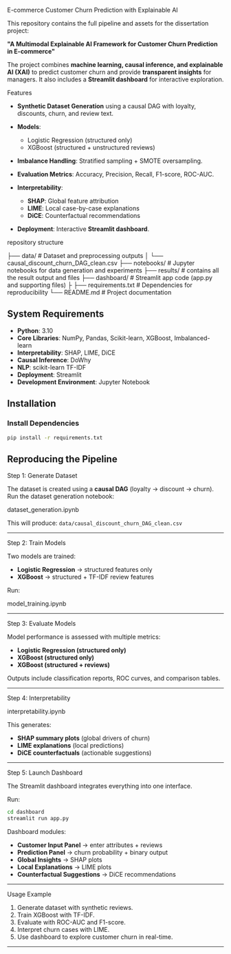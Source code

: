 E-commerce Customer Churn Prediction with Explainable AI

This repository contains the full pipeline and assets for the dissertation project:

**"A Multimodal Explainable AI Framework for Customer Churn Prediction in E-commerce"**

The project combines **machine learning, causal inference, and explainable AI (XAI)** to predict customer churn and provide **transparent insights** for managers. It also includes a **Streamlit dashboard** for interactive exploration.



Features

* **Synthetic Dataset Generation** using a causal DAG with loyalty, discounts, churn, and review text.
* **Models**:
  * Logistic Regression (structured only)
  * XGBoost (structured + unstructured reviews)

* **Imbalance Handling**: Stratified sampling + SMOTE oversampling.

* **Evaluation Metrics**: Accuracy, Precision, Recall, F1-score, ROC-AUC.

* **Interpretability**:
  * **SHAP**: Global feature attribution
  * **LIME**: Local case-by-case explanations
  * **DiCE**: Counterfactual recommendations

* **Deployment**: Interactive **Streamlit dashboard**.

repository structure

├── data/                  # Dataset and preprocessing outputs
│   └── causal_discount_churn_DAG_clean.csv
├── notebooks/             # Jupyter notebooks for data generation and experiments
├── results/               # contains all the result output and files
├── dashboard/             # Streamlit app code (app.py and supporting files)
├
├── requirements.txt       # Dependencies for reproducibility
└── README.md              # Project documentation 

## System Requirements

* **Python**: 3.10
* **Core Libraries**: NumPy, Pandas, Scikit-learn, XGBoost, Imbalanced-learn
* **Interpretability**: SHAP, LIME, DiCE
* **Causal Inference**: DoWhy
* **NLP**: scikit-learn TF-IDF
* **Deployment**: Streamlit
* **Development Environment**: Jupyter Notebook



## Installation

### Install Dependencies

```bash
pip install -r requirements.txt
```



## Reproducing the Pipeline

Step 1: Generate Dataset

The dataset is created using a **causal DAG** (loyalty → discount → churn).
Run the dataset generation notebook:

dataset_generation.ipynb


This will produce:
`data/causal_discount_churn_DAG_clean.csv`

---

Step 2: Train Models

Two models are trained:

* **Logistic Regression** → structured features only
* **XGBoost** → structured + TF-IDF review features

Run:

model_training.ipynb


---

Step 3: Evaluate Models

Model performance is assessed with multiple metrics:

* **Logistic Regression (structured only)**
* **XGBoost (structured only)**
* **XGBoost (structured + reviews)**

Outputs include classification reports, ROC curves, and comparison tables.

---

Step 4: Interpretability


interpretability.ipynb


This generates:

* **SHAP summary plots** (global drivers of churn)
* **LIME explanations** (local predictions)
* **DiCE counterfactuals** (actionable suggestions)

---

Step 5: Launch Dashboard

The Streamlit dashboard integrates everything into one interface.

Run:

```bash
cd dashboard
streamlit run app.py
```

Dashboard modules:

* **Customer Input Panel** → enter attributes + reviews
* **Prediction Panel** → churn probability + binary output
* **Global Insights** → SHAP plots
* **Local Explanations** → LIME plots
* **Counterfactual Suggestions** → DiCE recommendations

---


Usage Example

1. Generate dataset with synthetic reviews.
2. Train XGBoost with TF-IDF.
3. Evaluate with ROC-AUC and F1-score.
4. Interpret churn cases with LIME.
5. Use dashboard to explore customer churn in real-time.

---